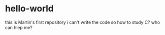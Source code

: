 # hello-world
this is Martin's first repository
i can't write the code
so how to study C?
who can hlep me?
